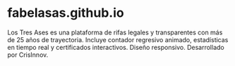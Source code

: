 # fabelasas.github.io
Los Tres Ases es una plataforma de rifas legales y transparentes con más de 25 años de trayectoria. Incluye contador regresivo animado, estadísticas en tiempo real y certificados interactivos. Diseño responsivo. Desarrollado por CrisInnov.
